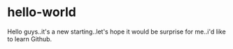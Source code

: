 # hello-world
Hello guys..it's a new starting..let's hope it would be surprise for me..i'd like to learn Github.
